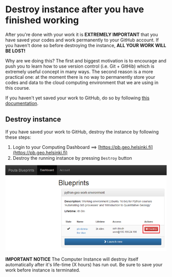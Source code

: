 # Destroy instance after you have finished working

After you're done with your work it is **EXTREMELY IMPORTANT** that you have saved your codes and work permanently to your GitHub account. 
If you haven't done so before destroying the instance, **ALL YOUR WORK WILL BE LOST!**

Why are we doing this? The first and biggest motivation is to encourage and push you to learn how to use version control (i.e. Git + GitHib) 
which is extremely useful concept in many ways. The second reason is a more practical one: 
at the moment there is no way to permanently store your codes and data to the 
cloud computing environment that we are using in this course. 

If you haven't yet saved your work to GitHub, do so by following [this documentation](intro-to-github.md).
 
## Destroy instance

If you have saved your work to GitHub, destroy the instance by following these steps:
 
 1. Login to your Computing Dashboard ==> [https://pb.geo.helsinki.fi](https://pb.geo.helsinki.fi)
 2. Destroy the running instance by pressing `Destroy` button
 
 ![Destroy instance](img/18_destroy_instance.PNG)
 
**IMPORTANT NOTICE** The Computer Instance will destroy itself automatically after it's life-time (X hours) has run out. Be sure to save your work before instance is
terminated.
 